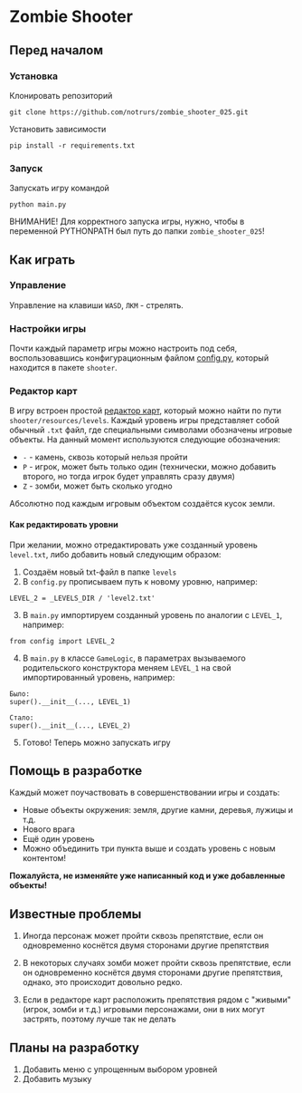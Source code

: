 # Zombie Shooter

## Перед началом

### Установка

Клонировать репозиторий
```
git clone https://github.com/notrurs/zombie_shooter_025.git
```

Установить зависимости
```
pip install -r requirements.txt
```

### Запуск

Запускать игру командой
```
python main.py
```

ВНИМАНИЕ! Для корректного запуска игры, нужно, чтобы в переменной PYTHONPATH был путь до папки `zombie_shooter_025`!

## Как играть

### Управление

Управление на клавиши `WASD`, `ЛКМ` - стрелять.


### Настройки игры

Почти каждый параметр игры можно настроить под себя, воспользовавшись конфигурационным файлом 
[config.py](shooter/config.py), который находится в пакете `shooter`.

### Редактор карт

В игру встроен простой [редактор карт](shooter/resources/levels), который можно найти по пути `shooter/resources/levels`. 
Каждый уровень игры представляет собой обычный `.txt` файл, где специальными символами обозначены
игровые объекты. На данный момент используются следующие обозначения:

* `-` - камень, сквозь который нельзя пройти
* `P` - игрок, может быть только один (технически, можно добавить второго, но тогда игрок будет управлять сразу двумя)
* `Z` - зомби, может быть сколько угодно

Абсолютно под каждым игровым объектом создаётся кусок земли.

#### Как редактировать уровни

При желании, можно отредактировать уже созданный уровень `level.txt`, либо добавить новый следующим образом:

1. Создаём новый txt-файл в папке `levels`
2. В `config.py` прописываем путь к новому уровню, например:
```
LEVEL_2 = _LEVELS_DIR / 'level2.txt'
```
3. В `main.py` импортируем созданный уровень по аналогии с `LEVEL_1`, например:
```
from config import LEVEL_2
```   
4. В `main.py` в классе `GameLogic`, в параметрах вызываемого родительского конструктора меняем `LEVEL_1` на свой 
   импортированный уровень, например:
```
Было:
super().__init__(..., LEVEL_1)

Стало:
super().__init__(..., LEVEL_2)
```
5. Готово! Теперь можно запускать игру

## Помощь в разработке

Каждый может поучаствовать в совершенствовании игры и создать:

* Новые объекты окружения: земля, другие камни, деревья, лужицы и т.д.
* Нового врага
* Ещё один уровень
* Можно объединить три пункта выше и создать уровень с новым контентом!

**Пожалуйста, не изменяйте уже написанный код и уже добавленные объекты!**

## Известные проблемы

1. Иногда персонаж может пройти сквозь препятствие, если он одновременно коснётся двумя сторонами другие препятствия

2. В некоторых случаях зомби может пройти сквозь препятствие, если он одновременно коснётся двумя сторонами другие 
   препятствия, однако, это происходит довольно редко.

3. Если в редакторе карт расположить препятствия рядом с "живыми" (игрок, зомби и т.д.) игровыми персонажами, 
   они в них могут застрять, поэтому лучше так не делать

## Планы на разработку

1. Добавить меню с упрощенным выбором уровней
2. Добавить музыку